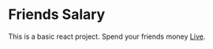 # Friends Salary
This is a basic react project.
Spend your friends money [Live](https://web-friends-salary.netlify.app/).
